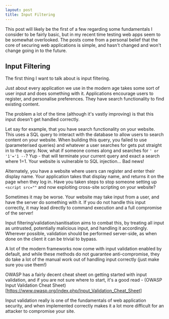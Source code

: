 ```yaml
---
layout: post
title: Input Filtering
---
```


<p></p>

This post will likely be the first of a few regarding some fundamentals I consider to be fairly basic, but in my recent time testing web apps seem to be somewhat overlooked. The posts come from a personal belief that the core of securing web applications is simple, and hasn't changed and won't change going in to the future.

## Input Filtering

The first thing I want to talk about is input filtering.

Just about every application we use in the modern age takes some sort of user input and does something with it. Applications encourage users to register, and personalise preferences. They have search functionality to find existing content.

The problem a lot of the time (although it's vastly improving) is that this input doesn't get handled correctly.

Let say for example, that you have search functionality on your website. This uses a SQL query to interact with the database to allow users to search content on your website. When building this query, you failed to use (parameterised queries) and whatever a user searches for gets put straight in to the query. Now, what if someone comes along and searches for ``` ' or '1'='1 -- ```? Yup - that will terminate your current query and exact a search where 1=1. Your website is vulnerable to SQL injection... Bad news!

Alternately, you have a website where users can register and enter their display name. Your application takes that display name, and returns it on the page when they log in. Have you taken steps to stop someone setting up ``` <script src="" ``` and now exploiting cross-site scripting on your website?

Sometimes it may be worse. Your website may take input from a user, and have the server do something with it. If you do not handle this input correctly, it may lead directly to command execution and a full compromise of the server!

Input filtering/validation/sanitisation aims to combat this, by treating all input as untrusted, potentially malicious input, and handling it accordingly. Wherever possible, validation should be performed server-side, as when done on the client it can be trivial to bypass.

A lot of the modern frameworks now come with input validation enabled by default, and while these methods do not guarantee anti-compromise, they do take a lot of the manual work out of handling input correctly (just make sure you use them!)

OWASP has a fairly decent cheat sheet on getting started with input validation, and if you are not sure where to start, it's a good read - (OWASP Input Validation Cheat Sheet)[https://www.owasp.org/index.php/Input_Validation_Cheat_Sheet]

Input validation really is one of the fundamentals of web application security, and when implemented correctly makes it a lot more difficult for an attacker to compromise your site.